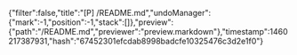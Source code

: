 {"filter":false,"title":"[P] /README.md","undoManager":{"mark":-1,"position":-1,"stack":[]},"preview":{"path":"/README.md","previewer":"preview.markdown"},"timestamp":1460217387931,"hash":"67452301efcdab8998badcfe10325476c3d2e1f0"}